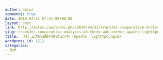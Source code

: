```yaml
---
author: abloz
comments: true
date: 2010-04-21 07:34:00+00:00
layout: post
link: http://abloz.com/index.php/2010/04/21/transfer-comparative-analysis-of-three-web-server-apache-lighttpd-nginx/
slug: transfer-comparative-analysis-of-three-web-server-apache-lighttpd-nginx
title: ［转］三大WEB服务器对比分析（apache ,lighttpd,nginx
wordpress_id: 1211
categories:
- 技术
---
```


